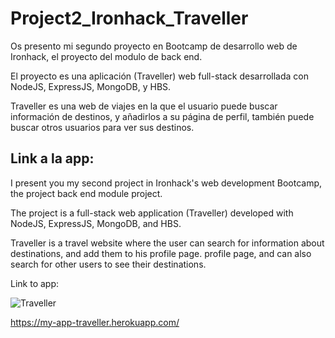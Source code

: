 # Project2_Ironhack_Traveller

Os presento mi segundo proyecto en Bootcamp de desarrollo web de Ironhack, el proyecto
del modulo de back end.

El proyecto es una aplicación (Traveller) web full-stack desarrollada con NodeJS, ExpressJS, MongoDB, y HBS.

Traveller es una web de viajes en la que el usuario puede buscar información de destinos, y añadirlos a su 
página de perfil, también puede buscar otros usuarios para ver sus destinos.

Link a la app:
---------------------------------------------------------------------------------

I present you my second project in Ironhack's web development Bootcamp, the project
back end module project.

The project is a full-stack web application (Traveller) developed with NodeJS, ExpressJS, MongoDB, and HBS.

Traveller is a travel website where the user can search for information about destinations, and add them to his profile page. 
profile page, and can also search for other users to see their destinations.

Link to app:

![Traveller](https://user-images.githubusercontent.com/92530312/144423297-5761c300-191f-45c0-879d-deeb62b77122.png)

https://my-app-traveller.herokuapp.com/
